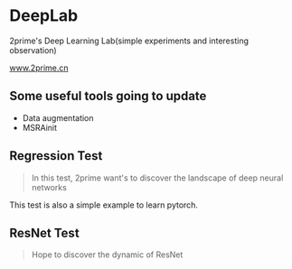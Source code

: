 # DeepLab
2prime's Deep Learning  Lab(simple experiments and interesting observation)

www.2prime.cn

## Some useful tools going to update
- Data augmentation
- MSRAinit

## Regression Test

> In this test, 2prime want's to discover the landscape of deep neural networks

This test is also a simple example to learn pytorch.

## ResNet Test
> Hope to discover the dynamic of ResNet
